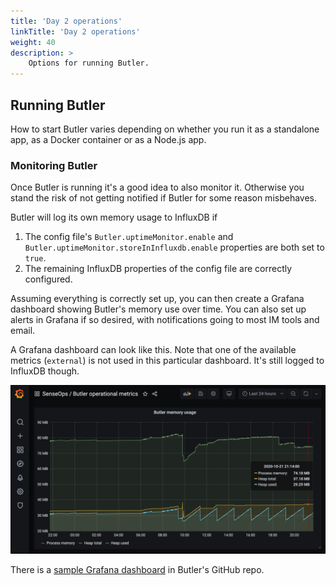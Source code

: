```yaml
---
title: 'Day 2 operations'
linkTitle: 'Day 2 operations'
weight: 40
description: >
    Options for running Butler.
---
```


<!-- {{% pageinfo %}}
This is a placeholder page that shows you how to use this template site.
{{% /pageinfo %}} -->

## Running Butler

How to start Butler varies depending on whether you run it as a standalone app, as a Docker container or as a Node.js app.

### Monitoring Butler
<!-- TODO -->
Once Butler is running it's a good idea to also monitor it. Otherwise you stand the risk of not getting notified if Butler for some reason misbehaves.

Butler will log its own memory usage to InfluxDB if

1. The config file's `Butler.uptimeMonitor.enable` and `Butler.uptimeMonitor.storeInInfluxdb.enable` properties are both set to `true`.
2. The remaining InfluxDB properties of the config file are correctly configured.

Assuming everything is correctly set up, you can then create a Grafana dashboard showing Butler's memory use over time. 
You can also set up alerts in Grafana if so desired, with notifications going to most IM tools and email.

A Grafana dashboard can look like this. Note that one of the available metrics (`external`) is not used in this particular dashboard. It's still logged to InfluxDB though.

![alt text](butler-memory-usage-grafana-1.png "Butler memory usage in Grafana dashboard")  

There is a [sample Grafana dashboard](https://github.com/ptarmiganlabs/butler/tree/master/docs/grafana) in Butler's GitHub repo.
